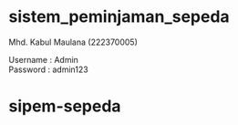 # sistem_peminjaman_sepeda
<p>Mhd. Kabul Maulana (222370005)</p>
Username : Admin </br>
Password : admin123
</br>

# sipem-sepeda
